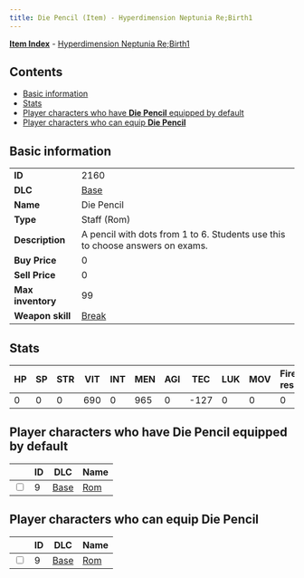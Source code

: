 ```yaml
---
title: Die Pencil (Item) - Hyperdimension Neptunia Re;Birth1
---
```


[**Item Index**](/neptunia/rb1/item/index.html) - [Hyperdimension Neptunia Re;Birth1](/neptunia/rb1)

## Contents

- [Basic information](#basic-information)
- [Stats](#stats)
- [Player characters who have **Die Pencil** equipped by default](#player-characters-who-have-die-pencil-equipped-by-default)
- [Player characters who can equip **Die Pencil**](#player-characters-who-can-equip-die-pencil)

## Basic information

|   |   |
| -- | -- |
| **ID** | 2160 |
| **DLC** | [Base](/neptunia/rb1/dlc/1-base.html) |
| **Name** | Die Pencil |
| **Type** | Staff (Rom) |
| **Description** | A pencil with dots from 1 to 6. Students use this to choose answers on exams. |
| **Buy Price** | 0 |
| **Sell Price** | 0 |
| **Max inventory** | 99 |
| **Weapon skill** | [Break](/neptunia/rb1/skill/1-1603-break.html) |


## Stats

| HP | SP | STR | VIT | INT | MEN | AGI | TEC | LUK | MOV | Fire res. | Ice res. | Wind res. | Lightning res. |
| -- | -- | --- | --- | --- | --- | --- | --- | --- | --- | --------- | -------- | --------- | -------------- |
| 0 | 0 | 0 | 690 | 0 | 965 | 0 | -127 | 0 | 0 | 0 | 0 | 0 | 0 |


## Player characters who have **Die Pencil** equipped by default

|    | ID | DLC | Name |
| -- | -- | --- | ---- |
| <input type="checkbox" id="rb1-player-1-9" class="trackbox" /> | 9 | [Base](/neptunia/rb1/dlc/1-base.html) | [Rom](/neptunia/rb1/player/1-9-rom.html) |


## Player characters who can equip **Die Pencil**

|    | ID | DLC | Name |
| -- | -- | --- | ---- |
| <input type="checkbox" id="rb1-player-1-9" class="trackbox" /> | 9 | [Base](/neptunia/rb1/dlc/1-base.html) | [Rom](/neptunia/rb1/player/1-9-rom.html) |
